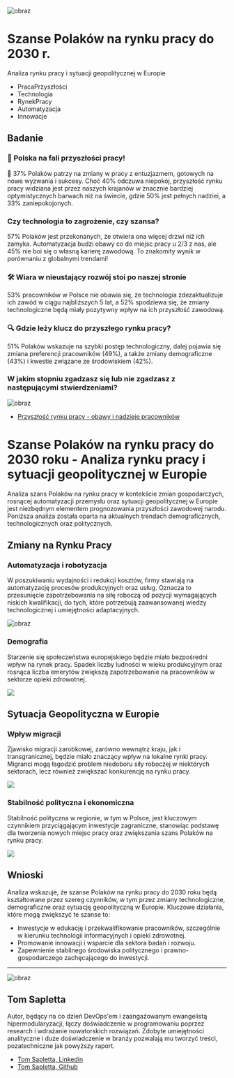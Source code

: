 ![obraz](https://github.com/tom-sapletta-com/rynek-pracy-2030-eu/assets/5669657/961b9520-ceeb-484b-91fc-62c764feea99)


# Szanse Polaków na rynku pracy do 2030 r.

Analiza rynku pracy i sytuacji geopolitycznej w Europie
+ PracaPrzyszłości
+ Technologia
+ RynekPracy
+ Automatyzacja
+ Innowacje

## Badanie

### 🚀 Polska na fali przyszłości pracy!
🌟 37% Polaków patrzy na zmiany w pracy z entuzjazmem, gotowych na nowe wyzwania i sukcesy. Choć 40% odczuwa niepokój, przyszłość rynku pracy widziana jest przez naszych krajanów w znacznie bardziej optymistycznych barwach niż na świecie, gdzie 50% jest pełnych nadziei, a 33% zaniepokojonych. 

### Czy technologia to zagrożenie, czy szansa? 
57% Polaków jest przekonanych, że otwiera ona więcej drzwi niż ich zamyka. Automatyzacja budzi obawy co do miejsc pracy u 2/3 z nas, ale 45% nie boi się o własną karierę zawodową. To znakomity wynik w porównaniu z globalnymi trendami! 

### 🛠️ Wiara w nieustający rozwój stoi po naszej stronie
53% pracowników w Polsce nie obawia się, że technologia zdezaktualizuje ich zawód w ciągu najbliższych 5 lat, a 52% spodziewa się, że zmiany technologiczne będą miały pozytywny wpływ na ich przyszłość zawodową. 

### 🔍 Gdzie leży klucz do przyszłego rynku pracy? 
51% Polaków wskazuje na szybki postęp technologiczny, dalej pojawia się zmiana preferencji pracowników (49%), a także zmiany demograficzne (43%) i kwestie związane ze środowiskiem (42%). 



### W jakim stopniu zgadzasz się lub nie zgadzasz z następującymi stwierdzeniami?

![obraz](https://github.com/tom-sapletta-com/rynek-pracy-2030-eu/assets/5669657/bb12d995-685b-4e39-bbf7-8c790557177f)


+ [Przyszłość rynku pracy - obawy i nadzieje pracowników](https://www.pwc.pl/pl/publikacje/przyszlosc-rynku-pracy-polska-perspektywa-badanie-2021.html)

# Szanse Polaków na rynku pracy do 2030 roku - Analiza rynku pracy i sytuacji geopolitycznej w Europie

Analiza szans Polaków na rynku pracy w kontekście zmian gospodarczych, rosnącej automatyzacji przemysłu oraz sytuacji geopolitycznej w Europie jest niezbędnym elementem prognozowania przyszłości zawodowej narodu. Poniższa analiza została oparta na aktualnych trendach demograficznych, technologicznych oraz politycznych.

## Zmiany na Rynku Pracy

### Automatyzacja i robotyzacja

W poszukiwaniu wydajności i redukcji kosztów, firmy stawiają na automatyzację procesów produkcyjnych oraz usług. Oznacza to przesunięcie zapotrzebowania na siłę roboczą od pozycji wymagających niskich kwalifikacji, do tych, które potrzebują zaawansowanej wiedzy technologicznej i umiejętności adaptacyjnych.

![obraz](https://github.com/tom-sapletta-com/rynek-pracy-2030-eu/assets/5669657/8beb5f26-b40c-4a00-bd2c-df2dba573993)


### Demografia

Starzenie się społeczeństwa europejskiego będzie miało bezpośredni wpływ na rynek pracy. Spadek liczby ludności w wieku produkcyjnym oraz rosnąca liczba emerytów zwiększą zapotrzebowanie na pracowników w sektorze opieki zdrowotnej.

[![](https://mermaid.ink/img/pako:eNpFkD1uwzAMha9CaE4u4KFAE3fr1AwFYmdgJLqWZYmCLEOwgxwkyDF6hKb3qmq4KBf-4HsPJC9CsiJRiKbnJFsMEV7fagc5nquSLH8EbDSeYLt9gl11tE5TN8yUE_Sjcvx9lxoSJE1mBB9YjUZOnZvsaXVZlPvqmPTjZv6UWs7nCYbccPj6TCu7W9iyOnhUZEDxEB837ybZZmeUnJw2__R-oV-q9zlkEGb0HMNMZ07oNILD7G8iB2Cfl9Mwq8CJo6NuNRAbYSlY1Crff_md1SK2ZKkWRS4VBlOL2l0zh2Pkw-SkKBrsB9qI0SuMVGrM_7Hr9PoDBDh1tQ?type=png)](https://mermaid.live/edit#pako:eNpFkD1uwzAMha9CaE4u4KFAE3fr1AwFYmdgJLqWZYmCLEOwgxwkyDF6hKb3qmq4KBf-4HsPJC9CsiJRiKbnJFsMEV7fagc5nquSLH8EbDSeYLt9gl11tE5TN8yUE_Sjcvx9lxoSJE1mBB9YjUZOnZvsaXVZlPvqmPTjZv6UWs7nCYbccPj6TCu7W9iyOnhUZEDxEB837ybZZmeUnJw2__R-oV-q9zlkEGb0HMNMZ07oNILD7G8iB2Cfl9Mwq8CJo6NuNRAbYSlY1Crff_md1SK2ZKkWRS4VBlOL2l0zh2Pkw-SkKBrsB9qI0SuMVGrM_7Hr9PoDBDh1tQ)

## Sytuacja Geopolityczna w Europie

### Wpływ migracji

Zjawisko migracji zarobkowej, zarówno wewnątrz kraju, jak i transgranicznej, będzie miało znaczący wpływ na lokalne rynki pracy. Migranci mogą łagodzić problem niedoboru siły roboczej w niektórych sektorach, lecz również zwiększać konkurencję na rynku pracy.

[![](https://mermaid.ink/img/pako:eNpNj0EKwjAQRa8yzFov0IVg7VYQFASbLsZk1DQ2KWlLaUsXegvP4RHUexl146yGP-_BnwGlU4wRHj2VJ9gkwkKYebrUIZE5ZTCdziAetuXr2rVgCXxn2UAZrh20sHLnSvL40-IvvEhfFzo61WuwmpXbP-4eKh188G7vZM959s8n6a7Vz5upegLjrGk8W5k_bxlOsGBfkFah4PBRBNYnLlhgFFZF3ggUdgwcNbVbd1ZiVPuGJ9iUimpONIUvCowOdK54fAPnBVKv?type=png)](https://mermaid.live/edit#pako:eNpNj0EKwjAQRa8yzFov0IVg7VYQFASbLsZk1DQ2KWlLaUsXegvP4RHUexl146yGP-_BnwGlU4wRHj2VJ9gkwkKYebrUIZE5ZTCdziAetuXr2rVgCXxn2UAZrh20sHLnSvL40-IvvEhfFzo61WuwmpXbP-4eKh188G7vZM959s8n6a7Vz5upegLjrGk8W5k_bxlOsGBfkFah4PBRBNYnLlhgFFZF3ggUdgwcNbVbd1ZiVPuGJ9iUimpONIUvCowOdK54fAPnBVKv)


### Stabilność polityczna i ekonomiczna

Stabilność polityczna w regionie, w tym w Polsce, jest kluczowym czynnikiem przyciągającym inwestycje zagraniczne, stanowiąc podstawę dla tworzenia nowych miejsc pracy oraz zwiększania szans Polaków na rynku pracy.

[![](https://mermaid.ink/img/pako:eNotzj1uwzAMBeCrEJyTC3gokDRjpyZAgFoZWJmpFVuUIckQpCBzz1D0Oum9qvxwIvA-Eu-M2nWMDR5Hl3RPPsLbuxKos2q3kT7NKO7v9_oNkxtNzLoIHWC5fIF1uy_ehQhGEoeanAwU-vIkpqKs-8PjzfquX9tdcr6wGAZxqcZgDZ-ChsmTzk-7uttN-5HM9WcIDx4KSQAh8FmG-elxgZa9JdPV7ufbtcLYs2WFTV078oNCJZfqaI5um0VjE_3MC5ynjiJvzK2rxeZIY-DLP1NJXK4?type=png)](https://mermaid.live/edit#pako:eNotzj1uwzAMBeCrEJyTC3gokDRjpyZAgFoZWJmpFVuUIckQpCBzz1D0Oum9qvxwIvA-Eu-M2nWMDR5Hl3RPPsLbuxKos2q3kT7NKO7v9_oNkxtNzLoIHWC5fIF1uy_ehQhGEoeanAwU-vIkpqKs-8PjzfquX9tdcr6wGAZxqcZgDZ-ChsmTzk-7uttN-5HM9WcIDx4KSQAh8FmG-elxgZa9JdPV7ufbtcLYs2WFTV078oNCJZfqaI5um0VjE_3MC5ynjiJvzK2rxeZIY-DLP1NJXK4)



## Wnioski

Analiza wskazuje, że szanse Polaków na rynku pracy do 2030 roku będą kształtowane przez szereg czynników, w tym przez zmiany technologiczne, demograficzne oraz sytuację geopolityczną w Europie. Kluczowe działania, które mogą zwiększyć te szanse to:

- Inwestycje w edukację i przekwalifikowanie pracowników, szczególnie w kierunku technologii informacyjnych i opieki zdrowotnej.
- Promowanie innowacji i wsparcie dla sektora badań i rozwoju.
- Zapewnienie stabilnego środowiska politycznego i prawno-gospodarczego zachęcającego do inwestycji.


---



![obraz](https://github.com/tom-sapletta-com/rynek-pracy-2030-eu/assets/5669657/24abdad9-5aff-4834-95a0-d7215cc6e0bc)

## Tom Sapletta

Autor, będący na co dzień DevOps'em i zaangażowanym ewangelistą hipermodularyzacji, łączy doświadczenie w programowaniu poprzez research i wdrażanie nowatorskich rozwiązań. 
Zdobyte umiejętności analityczne i duże doświadczenie w branży pozwalają mu tworzyć treści, pozatechniczne jak powyższy raport.

+ [Tom Sapletta, Linkedin](https://www.linkedin.com/in/tom-sapletta-com)
+ [Tom Sapletta, Github](https://github.com/tom-sapletta-com)
